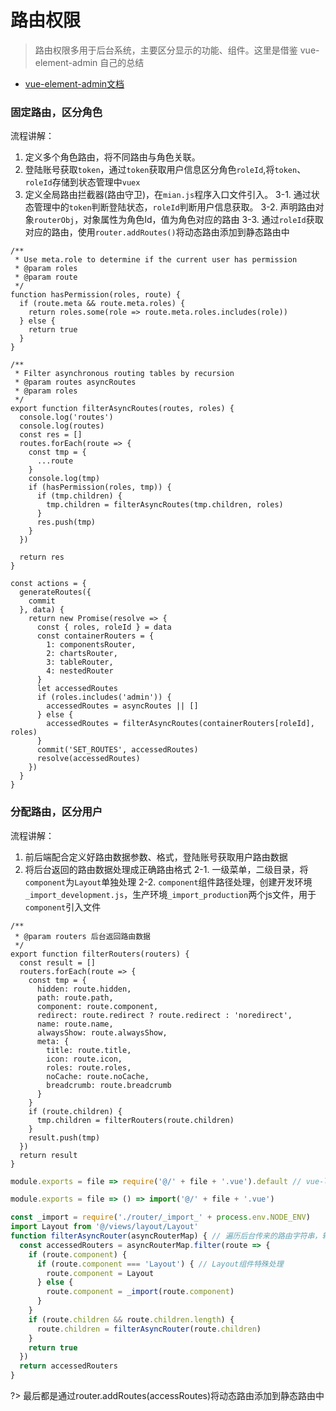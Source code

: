 # 路由权限

> 路由权限多用于后台系统，主要区分显示的功能、组件。这里是借鉴 vue-element-admin 自己的总结

* [vue-element-admin文档](https://panjiachen.github.io/vue-element-admin-site/zh/)

### 固定路由，区分角色

流程讲解：
  1. 定义多个角色路由，将不同路由与角色关联。
  2. 登陆账号获取`token`，通过`token`获取用户信息区分角色`roleId`,将`token`、`roleId`存储到状态管理中`vuex`
  3. 定义全局路由拦截器(路由守卫)，在`mian.js`程序入口文件引入。
    3-1. 通过状态管理中的`token`判断登陆状态，`roleId`判断用户信息获取。
    3-2. 声明路由对象`routerObj`，对象属性为角色Id，值为角色对应的路由
    3-3. 通过`roleId`获取对应的路由，使用`router.addRoutes()`将动态路由添加到静态路由中

```通过roles处理路由
/**
 * Use meta.role to determine if the current user has permission
 * @param roles
 * @param route
 */
function hasPermission(roles, route) {
  if (route.meta && route.meta.roles) {
    return roles.some(role => route.meta.roles.includes(role))
  } else {
    return true
  }
}

/**
 * Filter asynchronous routing tables by recursion
 * @param routes asyncRoutes
 * @param roles
 */
export function filterAsyncRoutes(routes, roles) {
  console.log('routes')
  console.log(routes)
  const res = []
  routes.forEach(route => {
    const tmp = {
      ...route
    }
    console.log(tmp)
    if (hasPermission(roles, tmp)) {
      if (tmp.children) {
        tmp.children = filterAsyncRoutes(tmp.children, roles)
      }
      res.push(tmp)
    }
  })

  return res
}
```

```通过roleId获取对应路由
const actions = {
  generateRoutes({
    commit
  }, data) {
    return new Promise(resolve => {
      const { roles, roleId } = data
      const containerRouters = {
        1: componentsRouter,
        2: chartsRouter,
        3: tableRouter,
        4: nestedRouter
      }
      let accessedRoutes
      if (roles.includes('admin')) {
        accessedRoutes = asyncRoutes || []
      } else {
        accessedRoutes = filterAsyncRoutes(containerRouters[roleId], roles)
      }
      commit('SET_ROUTES', accessedRoutes)
      resolve(accessedRoutes)
    })
  }
}
```


### 分配路由，区分用户

流程讲解：
  1. 前后端配合定义好路由数据参数、格式，登陆账号获取用户路由数据
  2. 将后台返回的路由数据处理成正确路由格式
    2-1. 一级菜单，二级目录，将`component`为`Layout`单独处理
    2-2. `component`组件路径处理，创建开发环境`_import_development.js`，生产环境`_import_production`两个js文件，用于`component`引入文件

```
/**
 * @param routers 后台返回路由数据
 */
export function filterRouters(routers) {
  const result = []
  routers.forEach(route => {
    const tmp = {
      hidden: route.hidden,
      path: route.path,
      component: route.component,
      redirect: route.redirect ? route.redirect : 'noredirect',
      name: route.name,
      alwaysShow: route.alwaysShow,
      meta: {
        title: route.title,
        icon: route.icon,
        roles: route.roles,
        noCache: route.noCache,
        breadcrumb: route.breadcrumb
      }
    }
    if (route.children) {
      tmp.children = filterRouters(route.children)
    }
    result.push(tmp)
  })
  return result
}
```

```_import_development.js
module.exports = file => require('@/' + file + '.vue').default // vue-loader at least v13.0.0+
```

```_import_production.js
module.exports = file => () => import('@/' + file + '.vue')
```

```permission.js
const _import = require('./router/_import_' + process.env.NODE_ENV)
import Layout from '@/views/layout/Layout'
function filterAsyncRouter(asyncRouterMap) { // 遍历后台传来的路由字符串，转换为组件对象
  const accessedRouters = asyncRouterMap.filter(route => {
    if (route.component) {
      if (route.component === 'Layout') { // Layout组件特殊处理
        route.component = Layout
      } else {
        route.component = _import(route.component)
      }
    }
    if (route.children && route.children.length) {
      route.children = filterAsyncRouter(route.children)
    }
    return true
  })
  return accessedRouters
}
```

?> 最后都是通过router.addRoutes(accessRoutes)将动态路由添加到静态路由中